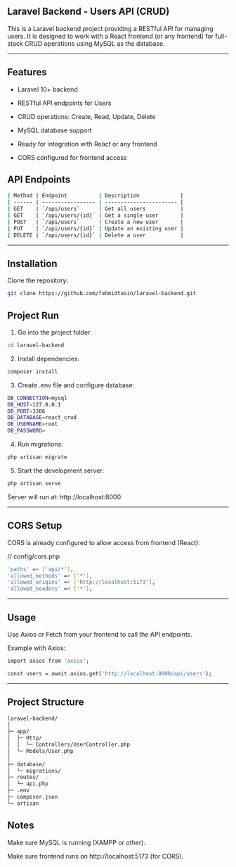 ## Laravel Backend - Users API (CRUD)

This is a Laravel backend project providing a RESTful API for managing users.
It is designed to work with a React frontend (or any frontend) for full-stack CRUD operations using MySQL as the database.

---

## Features

- Laravel 10+ backend

- RESTful API endpoints for Users

- CRUD operations: Create, Read, Update, Delete

- MySQL database support

- Ready for integration with React or any frontend

- CORS configured for frontend access

## API Endpoints
```bash
| Method | Endpoint          | Description             |
| ------ | ----------------- | ----------------------- |
| GET    | `/api/users`      | Get all users           |
| GET    | `/api/users/{id}` | Get a single user       |
| POST   | `/api/users`      | Create a new user       |
| PUT    | `/api/users/{id}` | Update an existing user |
| DELETE | `/api/users/{id}` | Delete a user           |
```
---

## Installation

Clone the repository:
```bash
git clone https://github.com/fahmidtasin/laravel-backend.git
```

## Project Run
1. Go into the project folder:
```bash
cd laravel-backend
```

2. Install dependencies:
```bash
composer install
```

3. Create .env file and configure database:
```bash
DB_CONNECTION=mysql
DB_HOST=127.0.0.1
DB_PORT=3306
DB_DATABASE=react_crud
DB_USERNAME=root
DB_PASSWORD=
```

4. Run migrations:
```bash
php artisan migrate
```

5. Start the development server:
```bash
php artisan serve
```

Server will run at: http://localhost:8000

---

## CORS Setup

CORS is already configured to allow access from frontend (React):

// config/cors.php
```bash
'paths' => ['api/*'],
'allowed_methods' => ['*'],
'allowed_origins' => ['http://localhost:5173'],
'allowed_headers' => ['*'],
```
---
## Usage

Use Axios or Fetch from your frontend to call the API endpoints.

Example with Axios:
```bash
import axios from 'axios';

const users = await axios.get('http://localhost:8000/api/users');
```
---
## Project Structure
```bash
laravel-backend/
│
├─ app/
│  ├─ Http/
│  │  └─ Controllers/UserController.php
│  └─ Models/User.php
│
├─ database/
│  └─ migrations/
├─ routes/
│  └─ api.php
├─ .env
├─ composer.json
└─ artisan
```
## Notes

Make sure MySQL is running (XAMPP or other).

Make sure frontend runs on http://localhost:5173
 (for CORS).